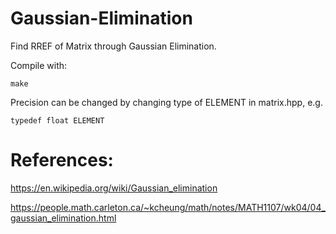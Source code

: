 # Gaussian-Elimination

Find RREF of Matrix through Gaussian Elimination. 

Compile with:

    make

Precision can be changed by changing type of ELEMENT in matrix.hpp, e.g.

    typedef float ELEMENT

# References:

<https://en.wikipedia.org/wiki/Gaussian_elimination>

<https://people.math.carleton.ca/~kcheung/math/notes/MATH1107/wk04/04_gaussian_elimination.html>

